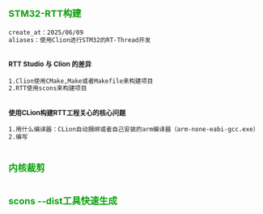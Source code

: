 
<style>
.red-text {
  color: #ff0000;
  font-weight: bold;
}
.green-text {
  color: #00ff00;
  border: 1px solid gray;
}
</style>

<style>
.red {
  color: #ff0000;
}
.green {
  color:rgb(10, 162, 10);
}
.blue {
  color:rgb(17, 0, 255);
}
</style>





# <span class="green"><font size=4>STM32-RTT构建</font></span>
```bash
create_at：2025/06/09
aliases：使用Clion进行STM32的RT-Thread开发
```
## <font size=2>RTT Studio 与 Clion 的差异</font>
```bash
1.Clion使用CMake,Make或者Makefile来构建项目
2.RTT使用scons来构建项目
```
## <font size=2>使用CLion构建RTT工程关心的核心问题</font>
```bash
1.用什么编译器：CLion自动捆绑或者自己安装的arm编译器（arm-none-eabi-gcc.exe）
2.编写
```


# <span class="green"><font size=4>内核裁剪</font></span>





# <span class="green"><font size=4>scons --dist工具快速生成</font></span>





